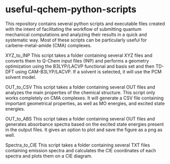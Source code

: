 # useful-qchem-python-scripts
This repository contains several python scripts and executable files created with the intent of facilitating the workflow of submitting quantum mechanical computations and analyzing their results in a quick and systematic way. Most of these scripts can be particularly useful for carbene-metal-amide (CMA) complexes.

XYZ_to_INP
This script takes a folder containing several XYZ files and converts them to Q-Chem input files (INP) and performs a geometry optimization using the B3LYP/LACVP functional and basis set and then TD-DFT using CAM-B3LYP/LACVP. If a solvent is selected, it will use the PCM solvent model. 

OUT_to_CSV
This script takes a folder containing several OUT files and analyzes the main properties of the chemical structure. This script only works completely on CMA complexes. It will generate a CSV file containing important geometrical properties, as well as MO energies, and excited state energies.

OUT_to_ABS
This script takes a folder containing several OUT files and generates absorbance spectra based on the excited state energies present in the output files. It gives an option to plot and save the figure as a png as well. 

Spectra_to_CIE
This script takes a folder containing several TXT files containing emission spectra and calculates the CIE coordinates of each spectra and plots them on a CIE diagram.
